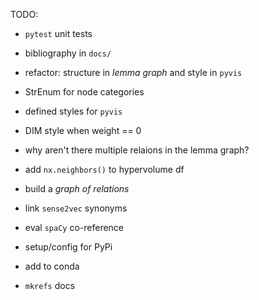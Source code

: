 TODO:

  * `pytest` unit tests
  * bibliography in `docs/`

  * refactor: structure in _lemma graph_ and style in `pyvis`
  * StrEnum for node categories
  * defined styles for `pyvis`
  * DIM style when weight == 0

  * why aren't there multiple relaions in the lemma graph?

  * add `nx.neighbors()` to hypervolume df
  * build a _graph of relations_

  * link `sense2vec` synonyms
  * eval `spaCy` co-reference

  * setup/config for PyPi
  * add to conda
  * `mkrefs` docs
